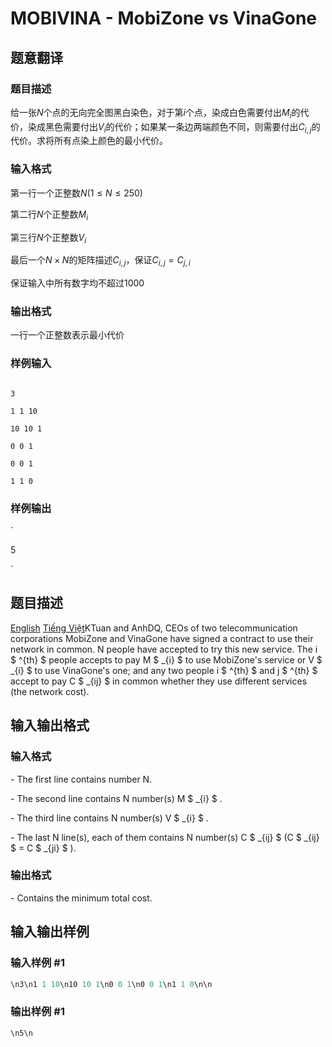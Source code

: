 # MOBIVINA - MobiZone vs VinaGone

## 题意翻译

### 题目描述

给一张$N$个点的无向完全图黑白染色，对于第$i$个点，染成白色需要付出$M_i$的代价，染成黑色需要付出$V_i$的代价；如果某一条边两端颜色不同，则需要付出$C_{i,j}$的代价。求将所有点染上颜色的最小代价。

### 输入格式

第一行一个正整数$N(1 \leq N \leq 250)$

第二行$N$个正整数$M_i$

第三行$N$个正整数$V_i$

最后一个$N \times N$的矩阵描述$C_{i,j}$，保证$C_{i,j} = C_{j,i}$

保证输入中所有数字均不超过$1000$

### 输出格式

一行一个正整数表示最小代价

### 样例输入

```

3

1 1 10

10 10 1

0 0 1

0 0 1

1 1 0

```

### 样例输出

`

5

`

## 题目描述

 [English](/problems/MOBIVINA/en/) [Tiếng Việt](/problems/MOBIVINA/vn/)KTuan and AnhDQ, CEOs of two telecommunication corporations MobiZone and VinaGone have signed a contract to use their network in common. N people have accepted to try this new service. The i $ ^{th} $ people accepts to pay M $ _{i} $ to use MobiZone's service or V $ _{i} $ to use VinaGone's one; and any two people i $ ^{th} $ and j $ ^{th} $ accept to pay C $ _{ij} $ in common whether they use different services (the network cost).

## 输入输出格式

### 输入格式

\- The first line contains number N.

\- The second line contains N number(s) M $ _{i} $ .

\- The third line contains N number(s) V $ _{i} $ .

\- The last N line(s), each of them contains N number(s) C $ _{ij} $ (C $ _{ij} $ = C $ _{ji} $ ).

### 输出格式

\- Contains the minimum total cost.

## 输入输出样例

### 输入样例 #1

```cpp
\n3\n1 1 10\n10 10 1\n0 0 1\n0 0 1\n1 1 0\n\n
```


### 输出样例 #1

```cpp
\n5\n
```



